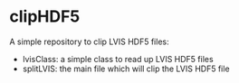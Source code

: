 # clipHDF5

A simple repository to clip LVIS HDF5 files:

- lvisClass: a simple class to read up LVIS HDF5 files
- splitLVIS: the main file which will clip the LVIS HDF5 file
